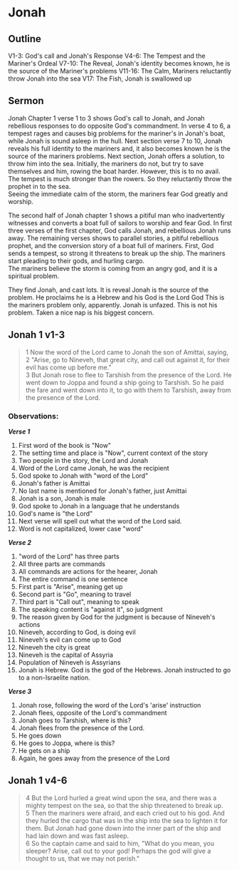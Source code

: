 # Jonah

## Outline
V1-3: God's call and Jonah's Response
V4-6: The Tempest and the Mariner's Ordeal
V7-10: The Reveal, Jonah's identity becomes known, he is the source of the Mariner's problems
V11-16: The Calm, Mariners reluctantly throw Jonah into the sea
V17: The Fish, Jonah is swallowed up

## Sermon
Jonah Chapter 1 verse 1 to 3 shows God's call to Jonah, and Jonah rebellious responses to do opposite God's commandment.
In verse 4 to 6, a tempest rages and causes big problems for the mariner's in Jonah's boat, while Jonah is sound asleep in the hull.
Next section verse 7 to 10, Jonah reveals his full identity to the mariners and, it also becomes known he is the source of the mariners problems.
Next section, Jonah offers a solution, to throw him into the sea.  Initially, the mariners do not, but try to save themselves and him, rowing the boat harder.
However, this is to no avail.  The tempest is much stronger than the rowers.  So they reluctantly throw the prophet in to the sea.  
Seeing the immediate calm of the storm, the mariners fear God greatly and worship. 

The second half of Jonah chapter 1 shows a pitiful man who inadvertently witnesses and converts a boat full of sailors to worship and fear God.
In first three verses of the first chapter, God calls Jonah, and rebellious Jonah runs away.
The remaining verses shows to parallel stories, a pitiful rebellious prophet, and the conversion story of a boat full of mariners.
First, God sends a tempest, so strong it threatens to break up the ship.
The mariners start pleading to their gods, and hurling cargo.  
The mariners believe the storm is coming from an angry god, and it is a spiritual problem.  

They find Jonah, and cast lots.  It is reveal Jonah is the source of the problem.
He proclaims he is a Hebrew and his God is the Lord God
This is the mariners problem only, apparently.  Jonah is unfazed.  This is not his problem.  Taken a nice nap is his biggest concern.


## Jonah 1 v1-3

> 1 Now the word of the Lord came to Jonah the son of Amittai, saying,  
> 2 "Arise, go to Nineveh, that great city, and call out against it, for their evil has come up before me."  
> 3 But Jonah rose to flee to Tarshish from the presence of the Lord. He went down to Joppa and found a ship going to Tarshish. So he paid the fare and went down into it, to go with them to Tarshish, away from the presence of the Lord.

### Observations:
***Verse 1***
1. First word of the book is "Now"
2. The setting time and place is "Now", current context of the story
3. Two people in the story, the Lord and Jonah
4. Word of the Lord came Jonah, he was the recipient
5. God spoke to Jonah with "word of the Lord"
6. Jonah's father is Amittai
7. No last name is mentioned for Jonah's father, just Amittai
8. Jonah is a son, Jonah is male
9. God spoke to Jonah in a language that he understands
10. God's name is "the Lord"
11. Next verse will spell out what the word of the Lord said.
12. Word is not capitalized, lower case "word"  

***Verse 2***
1. "word of the Lord" has three parts
2. All three parts are commands
3. All commands are actions for the hearer, Jonah
4. The entire command is one sentence
5. First part is "Arise", meaning get up
6. Second part is "Go", meaning to travel
7. Third part is "Call out", meaning to speak
8. The speaking content is "against it", so judgment
9. The reason given by God for the judgment is because of Nineveh's actions
10. Nineveh, according to God, is doing evil
11. Nineveh's evil can come up to God
12. Nineveh the city is great
13. Nineveh is the capital of Assyria
14. Population of Nineveh is Assyrians
15. Jonah is Hebrew.  God is the god of the Hebrews.  Jonah instructed to go to a non-Israelite nation.

***Verse 3***
1. Jonah rose, following the word of the Lord's 'arise' instruction
2. Jonah flees, opposite of the Lord's commandment
3. Jonah goes to Tarshish, where is this?
4. Jonah flees from the presence of the Lord.
5. He goes down
6. He goes to Joppa, where is this?
7. He gets on a ship
8. Again, he goes away from the presence of the Lord

## Jonah 1 v4-6

> 4 But the Lord hurled a great wind upon the sea, and there was a mighty tempest on the sea, so that the ship threatened to break up.  
> 5 Then the mariners were afraid, and each cried out to his god. And they hurled the cargo that was in the ship into the sea to lighten it for them. But Jonah had gone down into the inner part of the ship and had lain down and was fast asleep.  
> 6 So the captain came and said to him, "What do you mean, you sleeper? Arise, call out to your god! Perhaps the god will give a thought to us, that we may not perish."  
